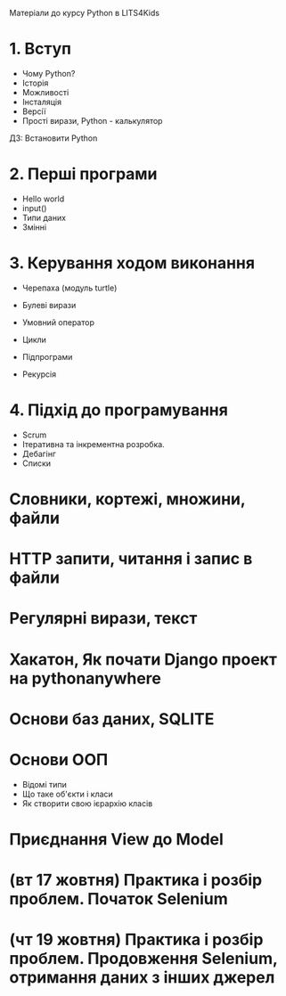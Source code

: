 Матеріали до курсу Python в LITS4Kids

# 1. Вступ
* Чому Python? 
* Історія
* Можливості
* Інсталяція
* Версії
* Прості вирази, Python - калькулятор

ДЗ: Встановити Python

# 2. Перші програми
* Hello world
* input()
* Типи даних
* Змінні

# 3. Керування ходом виконання
* Черепаха (модуль turtle)

* Булеві вирази
* Умовний оператор
* Цикли
* Підпрограми
* Рекурсія

# 4. Підхід до програмування
* Scrum
* Ітеративна та інкрементна розробка.
* Дебагінг
* Списки

# Словники, кортежі, множини, файли

# HTTP запити, читання і запис в файли

# Регулярні вирази, текст

# Хакатон, Як почати Django проект на pythonanywhere

# Основи баз даних, SQLITE

# Основи ООП
* Відомі типи
* Що таке об'єкти і класи
* Як створити свою ієрархію класів

# Приєднання View до Model

# (вт 17 жовтня) Практика і розбір проблем. Початок Selenium

# (чт 19 жовтня) Практика і розбір проблем. Продовження Selenium, отримання даних з інших джерел
